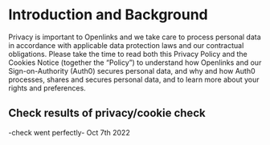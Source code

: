 # Introduction and Background

Privacy is important to Openlinks and we take care to process personal data in accordance with applicable data protection laws and our contractual obligations. Please take the time to read both this Privacy Policy and the Cookies Notice (together the “Policy”) to understand how Openlinks and our Sign-on-Authority (Auth0) secures personal data, and why and how Auth0 processes, shares and secures personal data, and to learn more about your rights and preferences.

## Check results of privacy/cookie check
-check went perfectly- Oct 7th 2022

